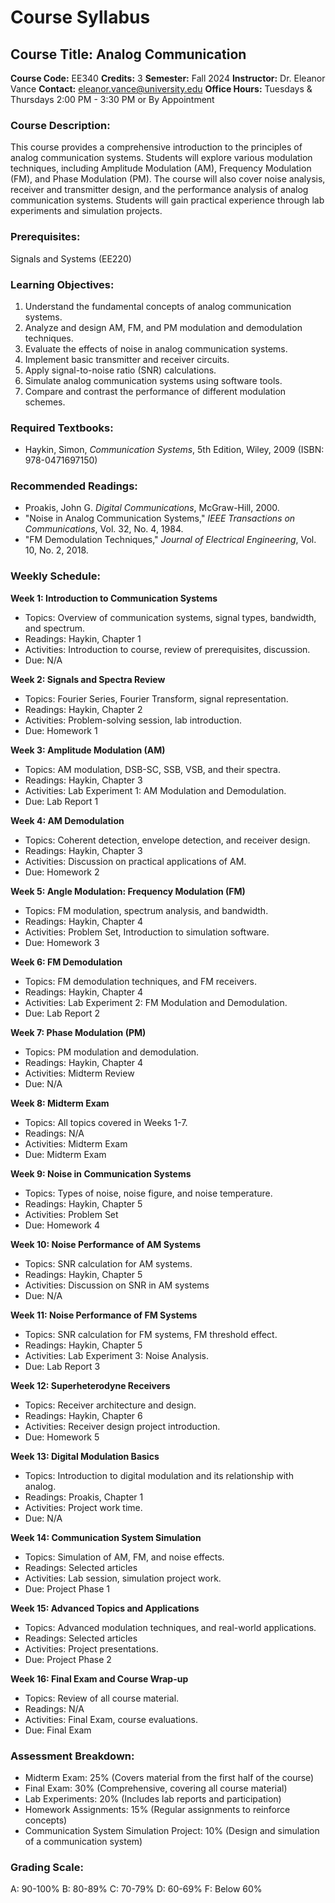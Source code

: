 # Course Syllabus
## Course Title: Analog Communication
**Course Code:** EE340
**Credits:** 3
**Semester:** Fall 2024
**Instructor:** Dr. Eleanor Vance
**Contact:** eleanor.vance@university.edu
**Office Hours:** Tuesdays & Thursdays 2:00 PM - 3:30 PM or By Appointment

### Course Description:
This course provides a comprehensive introduction to the principles of analog communication systems. Students will explore various modulation techniques, including Amplitude Modulation (AM), Frequency Modulation (FM), and Phase Modulation (PM). The course will also cover noise analysis, receiver and transmitter design, and the performance analysis of analog communication systems. Students will gain practical experience through lab experiments and simulation projects.

### Prerequisites:
Signals and Systems (EE220)

### Learning Objectives:
1.  Understand the fundamental concepts of analog communication systems.
2.  Analyze and design AM, FM, and PM modulation and demodulation techniques.
3.  Evaluate the effects of noise in analog communication systems.
4.  Implement basic transmitter and receiver circuits.
5.  Apply signal-to-noise ratio (SNR) calculations.
6.  Simulate analog communication systems using software tools.
7.  Compare and contrast the performance of different modulation schemes.

### Required Textbooks:
-   Haykin, Simon, *Communication Systems*, 5th Edition, Wiley, 2009 (ISBN: 978-0471697150)

### Recommended Readings:
-   Proakis, John G. *Digital Communications*, McGraw-Hill, 2000.
-   "Noise in Analog Communication Systems," *IEEE Transactions on Communications*, Vol. 32, No. 4, 1984.
-   "FM Demodulation Techniques," *Journal of Electrical Engineering*, Vol. 10, No. 2, 2018.

### Weekly Schedule:
**Week 1: Introduction to Communication Systems**
-   Topics: Overview of communication systems, signal types, bandwidth, and spectrum.
-   Readings: Haykin, Chapter 1
-   Activities: Introduction to course, review of prerequisites, discussion.
-   Due: N/A

**Week 2: Signals and Spectra Review**
-   Topics: Fourier Series, Fourier Transform, signal representation.
-   Readings: Haykin, Chapter 2
-   Activities: Problem-solving session, lab introduction.
-   Due: Homework 1

**Week 3: Amplitude Modulation (AM)**
-   Topics: AM modulation, DSB-SC, SSB, VSB, and their spectra.
-   Readings: Haykin, Chapter 3
-   Activities: Lab Experiment 1: AM Modulation and Demodulation.
-   Due: Lab Report 1

**Week 4: AM Demodulation**
-   Topics: Coherent detection, envelope detection, and receiver design.
-   Readings: Haykin, Chapter 3
-   Activities: Discussion on practical applications of AM.
-   Due: Homework 2

**Week 5: Angle Modulation: Frequency Modulation (FM)**
-   Topics: FM modulation, spectrum analysis, and bandwidth.
-   Readings: Haykin, Chapter 4
-   Activities: Problem Set, Introduction to simulation software.
-   Due: Homework 3

**Week 6: FM Demodulation**
-   Topics: FM demodulation techniques, and FM receivers.
-   Readings: Haykin, Chapter 4
-   Activities: Lab Experiment 2: FM Modulation and Demodulation.
-   Due: Lab Report 2

**Week 7: Phase Modulation (PM)**
-   Topics: PM modulation and demodulation.
-   Readings: Haykin, Chapter 4
-   Activities: Midterm Review
-   Due: N/A

**Week 8: Midterm Exam**
-   Topics: All topics covered in Weeks 1-7.
-   Readings: N/A
-   Activities: Midterm Exam
-   Due: Midterm Exam

**Week 9: Noise in Communication Systems**
-   Topics: Types of noise, noise figure, and noise temperature.
-   Readings: Haykin, Chapter 5
-   Activities: Problem Set
-   Due: Homework 4

**Week 10: Noise Performance of AM Systems**
-   Topics: SNR calculation for AM systems.
-   Readings: Haykin, Chapter 5
-   Activities: Discussion on SNR in AM systems
-   Due: N/A

**Week 11: Noise Performance of FM Systems**
-   Topics: SNR calculation for FM systems, FM threshold effect.
-   Readings: Haykin, Chapter 5
-   Activities: Lab Experiment 3: Noise Analysis.
-   Due: Lab Report 3

**Week 12: Superheterodyne Receivers**
-   Topics: Receiver architecture and design.
-   Readings: Haykin, Chapter 6
-   Activities: Receiver design project introduction.
-   Due: Homework 5

**Week 13: Digital Modulation Basics**
-   Topics: Introduction to digital modulation and its relationship with analog.
-   Readings: Proakis, Chapter 1
-   Activities: Project work time.
-   Due: N/A

**Week 14: Communication System Simulation**
-   Topics: Simulation of AM, FM, and noise effects.
-   Readings: Selected articles
-   Activities: Lab session, simulation project work.
-   Due: Project Phase 1

**Week 15: Advanced Topics and Applications**
-   Topics: Advanced modulation techniques, and real-world applications.
-   Readings: Selected articles
-   Activities: Project presentations.
-   Due: Project Phase 2

**Week 16: Final Exam and Course Wrap-up**
-   Topics: Review of all course material.
-   Readings: N/A
-   Activities: Final Exam, course evaluations.
-   Due: Final Exam

### Assessment Breakdown:
-   Midterm Exam: 25% (Covers material from the first half of the course)
-   Final Exam: 30% (Comprehensive, covering all course material)
-   Lab Experiments: 20% (Includes lab reports and participation)
-   Homework Assignments: 15% (Regular assignments to reinforce concepts)
-   Communication System Simulation Project: 10% (Design and simulation of a communication system)

### Grading Scale:
A: 90-100%
B: 80-89%
C: 70-79%
D: 60-69%
F: Below 60%